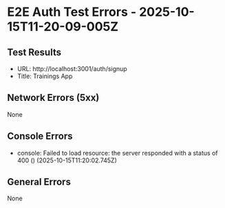 # E2E Auth Test Errors - 2025-10-15T11-20-09-005Z

## Test Results
- URL: http://localhost:3001/auth/signup
- Title: Trainings App

## Network Errors (5xx)
None

## Console Errors
- console: Failed to load resource: the server responded with a status of 400 () (2025-10-15T11:20:02.745Z)

## General Errors
None
